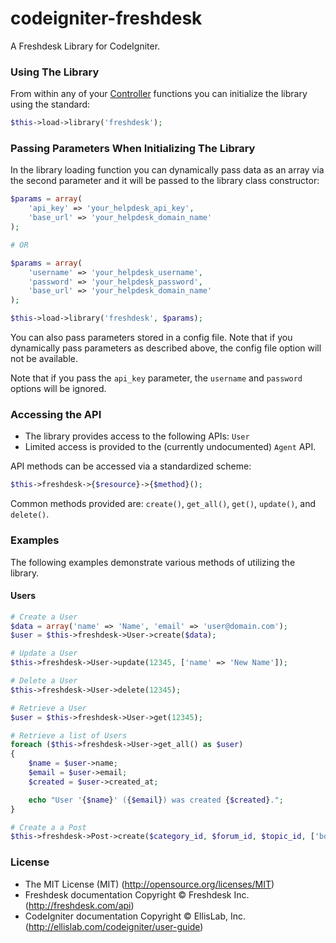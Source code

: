 # codeigniter-freshdesk

A Freshdesk Library for CodeIgniter.

### Using The Library

From within any of your [Controller][controller] functions you can initialize the library using the standard:
```php
$this->load->library('freshdesk');
```

[controller]:http://ellislab.com/codeigniter/user-guide/general/controllers.html

### Passing Parameters When Initializing The Library

In the library loading function you can dynamically pass data as an array via the second parameter and it will be passed to the library class constructor:
```php
$params = array(
    'api_key' => 'your_helpdesk_api_key',
    'base_url' => 'your_helpdesk_domain_name'
);

# OR

$params = array(
    'username' => 'your_helpdesk_username',
    'password' => 'your_helpdesk_password',
    'base_url' => 'your_helpdesk_domain_name'
);

$this->load->library('freshdesk', $params);
```

You can also pass parameters stored in a config file. Note that if you dynamically pass parameters as described above, the config file option will not be available.

Note that if you pass the `api_key` parameter, the `username` and `password` options will be ignored.

### Accessing the API
 * The library provides access to the following APIs: `User`
 * Limited access is provided to the (currently undocumented) `Agent` API.

API methods can be accessed via a standardized scheme:
```php
$this->freshdesk->{$resource}->{$method}();
```
Common methods provided are: `create()`, `get_all()`, `get()`, `update()`, and `delete()`.

### Examples
The following examples demonstrate various methods of utilizing the library.

#### Users
```php
# Create a User
$data = array('name' => 'Name', 'email' => 'user@domain.com');
$user = $this->freshdesk->User->create($data);

# Update a User
$this->freshdesk->User->update(12345, ['name' => 'New Name']);

# Delete a User
$this->freshdesk->User->delete(12345);

# Retrieve a User
$user = $this->freshdesk->User->get(12345);

# Retrieve a list of Users
foreach ($this->freshdesk->User->get_all() as $user)
{
    $name = $user->name;
    $email = $user->email;
    $created = $user->created_at;

    echo "User '{$name}' ({$email}) was created {$created}.";
}

# Create a a Post
$this->freshdesk->Post->create($category_id, $forum_id, $topic_id, ['body' => 'My first post!']);
```

### License
 * The MIT License (MIT) (http://opensource.org/licenses/MIT)
 * Freshdesk documentation Copyright &copy; Freshdesk Inc. (http://freshdesk.com/api)
 * CodeIgniter documentation Copyright &copy; EllisLab, Inc. (http://ellislab.com/codeigniter/user-guide)
